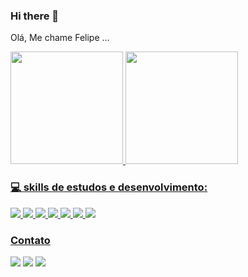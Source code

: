 ### Hi there 👋
Olá, Me chame Felipe ...
<div>
<a href="https://github.com/fmalcantara">
<img height="180em" src="https://github-readme-stats.vercel.app/api/top-langs/?username=fmalcantara&layout=compact&langs_count=7&theme=radical"/>
<img height="180em" src="https://github-readme-stats.vercel.app/api?username=fmalcantara&show_icons=true&theme=radical&include_all_commits=true&count_private=true"/>
</div>

### 💻 skills de estudos e desenvolvimento:

<img src="https://img.shields.io/badge/JavaScript-323330?style=for-the-badge&logo=javascript&logoColor=F7DF1E" target="_blank"> <img src="https://img.shields.io/badge/TypeScript-007ACC?style=for-the-badge&logo=typescript&logoColor=white" target="_blank"> <img src="https://img.shields.io/badge/React-20232A?style=for-the-badge&logo=react&logoColor=61DAFB" target="_blank"> <img src="https://img.shields.io/badge/Node.js-43853D?style=for-the-badge&logo=node.js&logoColor=white" target="_blank"> <img src="https://img.shields.io/badge/Express.js-404D59?style=for-the-badge" target="_blank"> <img src="https://img.shields.io/badge/MySQL-00000F?style=for-the-badge&logo=mysql&logoColor=white" target="_blank">
<img src="https://img.shields.io/badge/-Jest-0D1117?style=for-the-badge&logo=jest&labelColor=0D1117&textColor=0D1117" target="_blank">
          
          
          
          
          
          

### Contato 
<a href = "mailto:fmalcantara@hotmail.com"><img src="https://img.shields.io/badge/Microsoft_Outlook-0078D4?style=for-the-badge&logo=microsoft-outlook&logoColor=white" target="_blank"></a>
<a href = "mailto:fmalcant@gmail.com"><img src="https://img.shields.io/badge/Gmail-D14836?style=for-the-badge&logo=gmail&logoColor=white" target="_blank"></a>
<a href="https://www.linkedin.com/in/fmalcantara" target="_blank"><img src="https://img.shields.io/badge/-LinkedIn-%230077B5?style=for-the-badge&logo=linkedin&logoColor=white" target="_blank"></a>   
</div>

          
